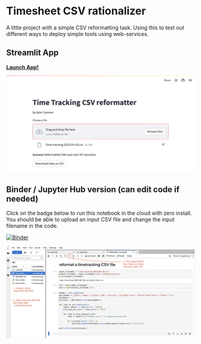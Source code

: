
# Timesheet CSV rationalizer

A little project with a simple CSV reformatting task. Using this to test out different ways to deploy simple tools using web-services.

## Streamlit App

[**Launch App!**](https://cranmer-timesheet-csv-rationalizer-streamlit-app-0l9eh5.streamlit.app/)

![](streamlit-screenshot.jpg)

## Binder / Jupyter Hub version (can edit code if needed)
Click on the badge below to run this notebook in the cloud with zero install. You should be able to upload an input CSV file and change the input filename in the code.

[![Binder](https://mybinder.org/badge_logo.svg)](https://mybinder.org/v2/gh/cranmer/timesheet-csv-rationalizer/HEAD?labpath=rationalize_csv.ipynb)

![](instructions.jpg)
